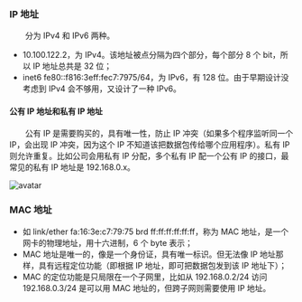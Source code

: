 
### IP 地址
　　分为 IPv4 和 IPv6 两种。
  
- 10.100.122.2，为 IPv4。该地址被点分隔为四个部分，每个部分 8 个 bit，所以 IP 地址总共是 32 位；
- inet6 fe80::f816:3eff:fec7:7975/64，为 IPv6，有 128 位。由于早期设计没考虑到 IPv4 会不够用，又设计了一种 IPv6。

#### 公有 IP 地址和私有 IP 地址
　　公有 IP 是需要购买的，具有唯一性，防止 IP 冲突（如果多个程序监听同一个 IP，会出现 IP 冲突，因为这个 IP 不知道该把数据包传给哪个应用程序）。私有 IP 则允许重复。比如公司会用私有 IP 分配，多个私有 IP 配一个公有 IP 的接口，最常见的私有 IP 地址是 192.168.0.x。

![avatar](photo_1.png)

### MAC 地址

- 如 link/ether fa:16:3e:c7:79:75 brd ff:ff:ff:ff:ff:ff，称为 MAC 地址，是一个网卡的物理地址，用十六进制，6 个 byte 表示；
- MAC 地址是唯一的，像是一个身份证，具有唯一标识。但无法像 IP 地址那样，具有远程定位功能（即根据 IP 地址，即可把数据包发到该 IP 地址下）；
- MAC 的定位功能是只局限在一个子网里，比如从 192.168.0.2/24 访问 192.168.0.3/24 是可以用 MAC 地址的，但跨子网则需要使用 IP 地址。
